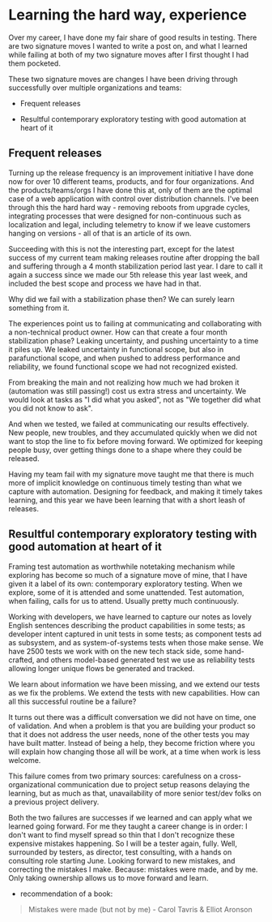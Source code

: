 # Learning the hard way, experience

Over my career, I have done my fair share of good results in testing. There are two signature moves I wanted to write a post on, and what I learned while failing at both of my two signature moves after I first thought I had them pocketed.

These two signature moves are changes I have been driving through successfully over multiple organizations and teams:

* Frequent releases

* Resultful contemporary exploratory testing with good automation at heart of it

## Frequent releases

Turning up the release frequency is an improvement initiative I have done now for over 10 different teams, products, and for four organizations. And the products/teams/orgs I have done this at, only of them are the optimal case of a web application with control over distribution channels. I've been through this the hard hard way - removing reboots from upgrade cycles, integrating processes that were designed for non-continuous such as localization and legal,  including telemetry to know if we leave customers hanging on versions - all of that is an article of its own.

Succeeding with this is not the interesting part, except for the latest success of my current team making releases routine after dropping the ball and suffering through a 4 month stabilization period last year. I dare to call it again a success since we made our 5th release this year last week, and included the best scope and process we have had in that.

Why did we fail with a stabilization phase then? We can surely learn something from it.

The experiences point us to failing at communicating and collaborating with a non-technical product owner. How can that create a four month stabilization phase? Leaking uncertainty, and pushing uncertainty to a time it piles up. We leaked uncertainty in functional scope, but also in parafunctional scope, and when pushed to address performance and reliability, we found functional scope we had not recognized existed.

From breaking the main and not realizing how much we had broken it (automation was still passing!) cost us extra stress and uncertainty. We would look at tasks as "I did what you asked", not as "We together did what you did not know to ask".

And when we tested, we failed at communicating our results effectively. New people, new troubles, and they accumulated quickly when we did not want to stop the line to fix before moving forward. We optimized for keeping people busy, over getting things done to a shape where they could be released.  

Having my team fail with my signature move taught me that there is much more of implicit knowledge on continuous timely testing than what we capture with automation. Designing for feedback, and making it timely takes learning, and this year we have been learning that with a short leash of releases.

## Resultful contemporary exploratory testing with good automation at heart of it

Framing test automation as worthwhile notetaking mechanism while exploring has become so much of a signature move of mine, that I have given it a label of its own: contemporary exploratory testing. When we explore, some of it is attended and some unattended. Test automation, when failing, calls for us to attend. Usually pretty much continuously.

Working with developers, we have learned to capture our notes as lovely English sentences describing the product capabilities in some tests; as developer intent captured in unit tests in some tests; as component tests ad as subsystem, and as system-of-systems tests when those make sense. We have 2500 tests we work with on the new tech stack side, some hand-crafted, and others model-based generated test we use as reliability tests allowing longer unique flows be generated and tracked.

We learn about information we have been missing, and we extend our tests as we fix the problems. We extend the tests with new capabilities. How can all this successful routine be a failure?

It turns out there was a difficult conversation we did not have on time, one of validation. And when a problem is that you are building your product so that it does not address the user needs, none of the other tests you may have built matter. Instead of being a help, they become friction where you will explain how changing those all will be work, at a time when work is less welcome.

This failure comes from two primary sources: carefulness on a cross-organizational communication due to project setup reasons delaying the learning, but as much as that, unavailability of more senior test/dev folks on a previous project delivery.

Both the two failures are successes if we learned and can apply what we learned going forward. For me they taught a career change is in order: I don't want to find myself spread so thin that I don't recognize these expensive mistakes happening. So I will be a tester again, fully. Well, surrounded by testers, as director, test consulting, with a hands on consulting role starting June. Looking forward to new mistakes, and correcting the mistakes I make. Because: mistakes were made, and by me. Only taking ownership allows us to move forward and learn.

* recommendation of a book:

> Mistakes were made (but not by me) - Carol Tavris & Elliot Aronson
